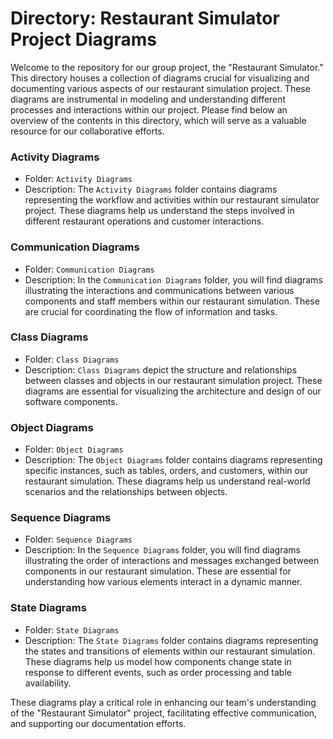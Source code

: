 # Directory: Restaurant Simulator Project Diagrams

Welcome to the repository for our group project, the "Restaurant Simulator." This directory houses a collection of diagrams crucial for visualizing and documenting various aspects of our restaurant simulation project. These diagrams are instrumental in modeling and understanding different processes and interactions within our project. Please find below an overview of the contents in this directory, which will serve as a valuable resource for our collaborative efforts.

### Activity Diagrams

- Folder: `Activity Diagrams`
- Description: The `Activity Diagrams` folder contains diagrams representing the workflow and activities within our restaurant simulator project. These diagrams help us understand the steps involved in different restaurant operations and customer interactions.

### Communication Diagrams

- Folder: `Communication Diagrams`
- Description: In the `Communication Diagrams` folder, you will find diagrams illustrating the interactions and communications between various components and staff members within our restaurant simulation. These are crucial for coordinating the flow of information and tasks.

### Class Diagrams

- Folder: `Class Diagrams`
- Description: `Class Diagrams` depict the structure and relationships between classes and objects in our restaurant simulation project. These diagrams are essential for visualizing the architecture and design of our software components.

### Object Diagrams

- Folder: `Object Diagrams`
- Description: The `Object Diagrams` folder contains diagrams representing specific instances, such as tables, orders, and customers, within our restaurant simulation. These diagrams help us understand real-world scenarios and the relationships between objects.

### Sequence Diagrams

- Folder: `Sequence Diagrams`
- Description: In the `Sequence Diagrams` folder, you will find diagrams illustrating the order of interactions and messages exchanged between components in our restaurant simulation. These are essential for understanding how various elements interact in a dynamic manner.

### State Diagrams

- Folder: `State Diagrams`
- Description: The `State Diagrams` folder contains diagrams representing the states and transitions of elements within our restaurant simulation. These diagrams help us model how components change state in response to different events, such as order processing and table availability.

These diagrams play a critical role in enhancing our team's understanding of the "Restaurant Simulator" project, facilitating effective communication, and supporting our documentation efforts.
